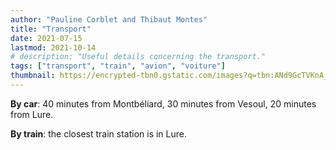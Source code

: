```yaml
---
author: "Pauline Corblet and Thibaut Montes"
title: "Transport"
date: 2021-07-15
lastmod: 2021-10-14
# description: "Useful details concerning the transport."
tags: ["transport", "train", "avion", "voiture"]
thumbnail: https://encrypted-tbn0.gstatic.com/images?q=tbn:ANd9GcTVKnA_S_qRS6BeEeVIxYlgTVUoAfjiRsw8Iw&usqp=CAU
---
```


**By car**: 40 minutes from Montbéliard, 30 minutes from Vesoul, 20 minutes from Lure.

**By train**: the closest train station is in Lure.
